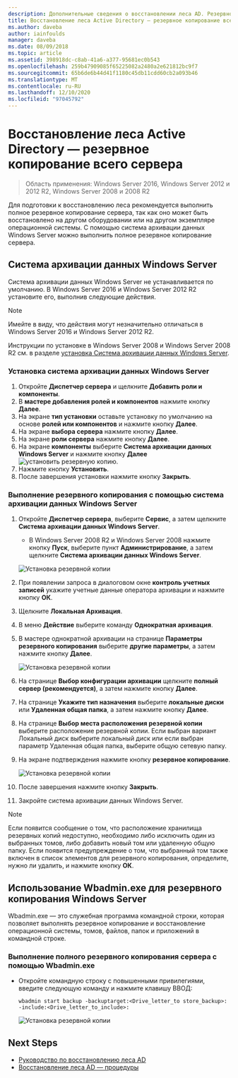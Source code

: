 ```yaml
---
description: Дополнительные сведения о восстановлении леса AD. Резервное копирование всего сервера
title: Восстановление леса Active Directory — резервное копирование всего сервера
ms.author: daveba
author: iainfoulds
manager: daveba
ms.date: 08/09/2018
ms.topic: article
ms.assetid: 398918dc-c8ab-41a6-a377-95681ec0b543
ms.openlocfilehash: 259b47909085f65225082a2480a2e621812bc9f7
ms.sourcegitcommit: 65b6de6b44d41f1180c45db11cdd60cb2a093b46
ms.translationtype: MT
ms.contentlocale: ru-RU
ms.lasthandoff: 12/10/2020
ms.locfileid: "97045792"
---
```

# <a name="ad-forest-recovery---backing-up-a-full-server"></a>Восстановление леса Active Directory — резервное копирование всего сервера

>Область применения: Windows Server 2016, Windows Server 2012 и 2012 R2, Windows Server 2008 и 2008 R2

Для подготовки к восстановлению леса рекомендуется выполнить полное резервное копирование сервера, так как оно может быть восстановлено на другом оборудовании или на другом экземпляре операционной системы.  С помощью cистема архивации данных Windows Server можно выполнить полное резервное копирование сервера.

## <a name="windows-server-backup"></a>Система архивации данных Windows Server

Cистема архивации данных Windows Server не устанавливается по умолчанию. В Windows Server 2016 и Windows Server 2012 R2 установите его, выполнив следующие действия.

>[!NOTE]
>Имейте в виду, что действия могут незначительно отличаться в Windows Server 2016 и Windows Server 2012 R2.

Инструкции по установке в Windows Server 2008 и Windows Server 2008 R2 см. в разделе [установка Cистема архивации данных Windows Server](/previous-versions/windows/it-pro/windows-server-2008-R2-and-2008/cc771232(v=ws.10)).

### <a name="to-install-windows-server-backup"></a>Установка cистема архивации данных Windows Server

1. Откройте **Диспетчер сервера** и щелкните **Добавить роли и компоненты**.
2. В **мастере добавления ролей и компонентов** нажмите кнопку **Далее**.
3. На экране **тип установки** оставьте установку по умолчанию на основе **ролей или компонентов** и нажмите кнопку **Далее**.
4. На экране **выбора сервера** нажмите кнопку **Далее**.
5. На экране **роли сервера** нажмите кнопку **Далее**.
6. На экране **компоненты** выберите **Cистема архивации данных Windows Server** и нажмите кнопку **Далее** 
    ![ установить резервную копию.](media/AD-Forest-Recovery-Backing-up-a-Full-Server/fullbackup2.png)
7. Нажмите кнопку **Установить**.
8. После завершения установки нажмите кнопку **Закрыть**.

### <a name="to-perform-a-backup-with-windows-server-backup"></a>Выполнение резервного копирования с помощью cистема архивации данных Windows Server

1. Откройте **Диспетчер сервера**, выберите **Сервис**, а затем щелкните **Cистема архивации данных Windows Server**.
   - В Windows Server 2008 R2 и Windows Server 2008 нажмите кнопку **Пуск**, выберите пункт **Администрирование**, а затем щелкните **Cистема архивации данных Windows Server**.

   ![Установка резервной копии](media/AD-Forest-Recovery-Backing-up-a-Full-Server/fullbackup1.png)

2. При появлении запроса в диалоговом окне **контроль учетных записей** укажите учетные данные оператора архивации и нажмите кнопку **ОК**.
3. Щелкните **Локальная Архивация**.
4. В меню **Действие** выберите команду **Однократная архивация**.
5. В мастере однократной архивации на странице **Параметры резервного копирования** выберите **другие параметры**, а затем нажмите кнопку **Далее**.

   ![Установка резервной копии](media/AD-Forest-Recovery-Backing-up-a-Full-Server/fullbackup3.png)

6. На странице **Выбор конфигурации архивации** щелкните **полный сервер (рекомендуется)**, а затем нажмите кнопку **Далее**.
7. На странице **Укажите тип назначения** выберите **локальные диски** или **Удаленная общая папка**, а затем нажмите кнопку **Далее**.
8. На странице **Выбор места расположения резервной копии** выберите расположение резервной копии.  Если выбран вариант Локальный диск выберите локальный диск или если выбран параметр Удаленная общая папка, выберите общую сетевую папку.
9. На экране подтверждения нажмите кнопку **резервное копирование**.

   ![Установка резервной копии](media/AD-Forest-Recovery-Backing-up-a-Full-Server/fullbackup4.png)

10. После завершения нажмите кнопку **Закрыть**.
11. Закройте cистема архивации данных Windows Server.

>[!NOTE]
>Если появится сообщение о том, что расположение хранилища резервных копий недоступно, необходимо либо исключить один из выбранных томов, либо добавить новый том или удаленную общую папку.
>Если появится предупреждение о том, что выбранный том также включен в список элементов для резервного копирования, определите, нужно ли удалить, и нажмите кнопку **ОК**.

## <a name="using-wbadminexe-to-backup-a-windows-server"></a>Использование Wbadmin.exe для резервного копирования Windows Server

Wbadmin.exe — это служебная программа командной строки, которая позволяет выполнять резервное копирование и восстановление операционной системы, томов, файлов, папок и приложений в командной строке.

### <a name="to-perform-a-full-server-backup-using-wbadminexe"></a>Выполнение полного резервного копирования сервера с помощью Wbadmin.exe

- Откройте командную строку с повышенными привилегиями, введите следующую команду и нажмите клавишу ВВОД:

   ```
   wbadmin start backup -backuptarget:<Drive_letter_to store_backup>: -include:<Drive_letter_to_include>:
   ```

   ![Установка резервной копии](media/AD-Forest-Recovery-Backing-up-a-Full-Server/fullbackup5.png)

## <a name="next-steps"></a>Next Steps

- [Руководство по восстановлению леса AD](AD-Forest-Recovery-Guide.md)
- [Восстановление леса AD — процедуры](AD-Forest-Recovery-Procedures.md)
